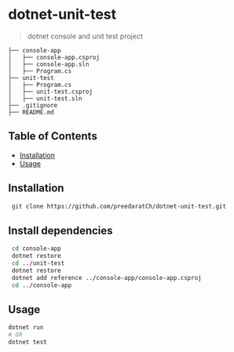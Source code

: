 # dotnet-unit-test
> dotnet console and unit test project


    ├── console-app
    │   ├── console-app.csproj
    │   ├── console-app.sln
    │   ├── Program.cs             
    ├── unit-test
    │   ├── Program.cs 
    │   ├── unit-test.csproj
    │   ├── unit-test.sln
    ├── .gitignore
    ├── README.md

## Table of Contents
- [Installation](#installation)
- [Usage](#usage)
## Installation
```bash
 git clone https://github.com/preedaratCh/dotnet-unit-test.git
```
## Install dependencies
```bash
 cd console-app
 dotnet restore
 cd ../unit-test
 dotnet restore
 dotnet add reference ../console-app/console-app.csproj
 cd ../console-app
```
## Usage
```bash
dotnet run
# OR
dotnet test
```

